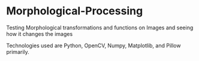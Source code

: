 # Morphological-Processing
Testing Morphological transformations and functions on Images and seeing how it changes the images

Technologies used are Python, OpenCV, Numpy, Matplotlib, and Pillow primarily.
